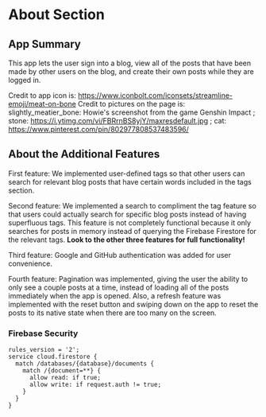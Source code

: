 # About Section

## App Summary

This app lets the user sign into a blog, view all of the posts that have been made by other users on the blog, and create their own posts while they are logged in.

Credit to app icon is: <https://www.iconbolt.com/iconsets/streamline-emoji/meat-on-bone>
Credit to pictures on the page is:
    slightly_meatier_bone: Howie's screenshot from the game Genshin Impact ; 
    stone: <https://i.ytimg.com/vi/FBRrnBS8yjY/maxresdefault.jpg> ; 
    cat: <https://www.pinterest.com/pin/802977808537483596/>

## About the Additional Features

First feature: We implemented user-defined tags so that other users can search for relevant blog posts that have certain words included in the tags section.

Second feature: We implemented a search to compliment the tag feature so that users could actually search for specific blog posts instead of having superfluous tags.  This feature is not completely functional because it only searches for posts in memory instead of querying the Firebase Firestore for the relevant tags.  **Look to the other three features for full functionality!**

Third feature: Google and GitHub authentication was added for user convenience.

Fourth feature: Pagination was implemented, giving the user the ability to only see a couple posts at a time, instead of loading all of the posts immediately when the app is opened. Also, a refresh feature was implemented with the reset button and swiping down on the app to reset the posts to its native state when there are too many on the screen.

### Firebase Security

```
rules_version = '2';
service cloud.firestore {
  match /databases/{database}/documents {
    match /{document=**} {
      allow read: if true;
      allow write: if request.auth != true;
    }
  }
}
```
